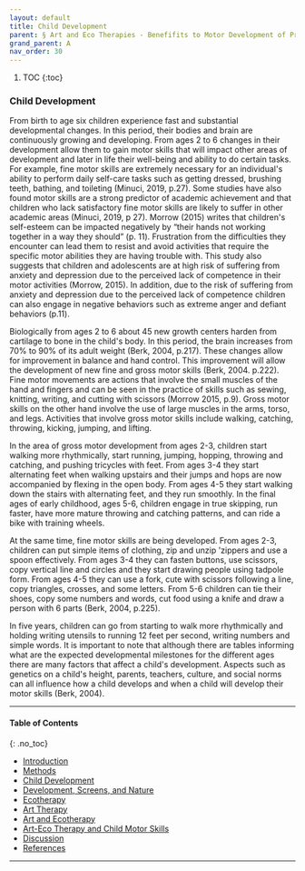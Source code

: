 ```yaml
---
layout: default
title: Child Development
parent: § Art and Eco Therapies - Benefifits to Motor Development of Preschool-Age Children in the Screen Era  
grand_parent: A 
nav_order: 30
---
```

<style>
.dont-break-out {
  /* These are technically the same, but use both */
  overflow-wrap: break-word;
  word-wrap: break-word;

  -ms-word-break: break-all;
  /* This is the dangerous one in WebKit, as it breaks things wherever */
  word-break: break-all;
  /* Instead use this non-standard one: */
  word-break: break-word;
}

.youtube-container {
    position: relative;
    width: 100%;
    height: 0;
    padding-bottom: 56.25%;
}
.youtube-video {
    position: absolute;
    top: 0;
    left: 0;
    width: 100%;
    height: 100%;
}

</style>

<div class="dont-break-out" markdown="1">

1. TOC
{:toc}

### Child Development
From birth to age six children experience fast and substantial developmental changes. In this period, their bodies and brain are continuously growing and developing. From ages 2 to 6 changes in their development allow them to gain motor skills that will impact other areas of development and later in life their well-being and ability to do certain tasks. For example, fine motor skills are extremely necessary for an individual's ability to perform daily self-care tasks such as getting dressed, brushing teeth, bathing, and toileting (Minuci, 2019, p.27). Some studies have also found motor skills are a strong predictor of academic achievement and that children who lack satisfactory fine motor skills are likely to suffer in other academic areas (Minuci, 2019, p 27). Morrow (2015) writes that children's self-esteem can be impacted negatively by “their hands not working together in a way they should” (p. 11). Frustration from the difficulties they encounter can lead them to resist and avoid activities that require the specific motor abilities they are having trouble with. This study also suggests that children and adolescents are at high risk of suffering from anxiety and depression due to the perceived lack of competence in their motor activities (Morrow, 2015). In addition, due to the risk of suffering from anxiety and depression due to the perceived lack of competence children can also engage in negative behaviors such as extreme anger and defiant behaviors (p.11).

Biologically from ages 2 to 6 about 45 new growth centers harden from cartilage to bone in the child's body. In this period, the brain increases from 70% to 90% of its adult weight (Berk, 2004, p.217). These changes allow for improvement in balance and hand control. This improvement will allow the development of new fine and gross motor skills (Berk, 2004. p.222). Fine motor movements are actions that involve the small muscles of the hand and fingers and can be seen in the practice of skills such as sewing, knitting, writing, and cutting with scissors (Morrow 2015, p.9). Gross motor skills on the other hand involve the use of large muscles in the arms, torso, and legs. Activities that involve gross motor skills include walking, catching, throwing, kicking, jumping, and lifting.

In the area of gross motor development from ages 2-3, children start walking more rhythmically, start running, jumping, hopping, throwing and catching, and pushing tricycles with feet. From ages 3-4 they start alternating feet when walking upstairs and their jumps and hops are now accompanied by flexing in the open body. From ages 4-5 they start walking down the stairs with alternating feet, and they run smoothly. In the final ages of early childhood, ages 5-6, children engage in true skipping, run faster, have more mature throwing and catching patterns, and can ride a bike with training wheels.

At the same time, fine motor skills are being developed. From ages 2-3, children can put simple items of clothing, zip and unzip 'zippers and use a spoon effectively. From ages 3-4 they can fasten buttons, use scissors, copy vertical line and circles and they start drawing people using tadpole form. From ages 4-5 they can use a fork, cute with scissors following a line, copy triangles, crosses, and some letters. From 5-6 children can tie their shoes, copy some numbers and words, cut food using a knife and draw a person with 6 parts (Berk, 2004, p.225).

In five years, children can go from starting to walk more rhythmically and holding writing utensils to running 12 feet per second, writing numbers and simple words. It is important to note that although there are tables informing what are the expected developmental milestones for the different ages there are many factors that affect a child's development. Aspects such as genetics on a child's height, parents, teachers, culture, and social norms can all influence how a child develops and when a child will develop their motor skills (Berk, 2004).

***

#### Table of Contents
{: .no_toc}

<ul><li> <a href="/docs/children/art-and-eco-therapies-benefits-to-motor-development-of-preschool-age-children-in-the-screen-era-1/">Introduction</a></li><li> <a href="/docs/children/art-and-eco-therapies-benefits-to-motor-development-of-preschool-age-children-in-the-screen-era-2/">Methods</a></li><li> <a href="/docs/children/art-and-eco-therapies-benefits-to-motor-development-of-preschool-age-children-in-the-screen-era-3/">Child Development</a></li><li> <a href="/docs/children/art-and-eco-therapies-benefits-to-motor-development-of-preschool-age-children-in-the-screen-era-4/">Development, Screens, and Nature</a></li><li> <a href="/docs/children/art-and-eco-therapies-benefits-to-motor-development-of-preschool-age-children-in-the-screen-era-5/">Ecotherapy</a></li><li> <a href="/docs/children/art-and-eco-therapies-benefits-to-motor-development-of-preschool-age-children-in-the-screen-era-6/">Art Therapy</a></li><li> <a href="/docs/children/art-and-eco-therapies-benefits-to-motor-development-of-preschool-age-children-in-the-screen-era-7/">Art and Ecotherapy</a></li><li> <a href="/docs/children/art-and-eco-therapies-benefits-to-motor-development-of-preschool-age-children-in-the-screen-era-8/">Art-Eco Therapy and Child Motor Skills</a></li><li> <a href="/docs/children/art-and-eco-therapies-benefits-to-motor-development-of-preschool-age-children-in-the-screen-era-9/">Discussion</a></li><li> <a href="/docs/children/art-and-eco-therapies-benefits-to-motor-development-of-preschool-age-children-in-the-screen-era-10/">References</a></li></ul>

***

</div>
